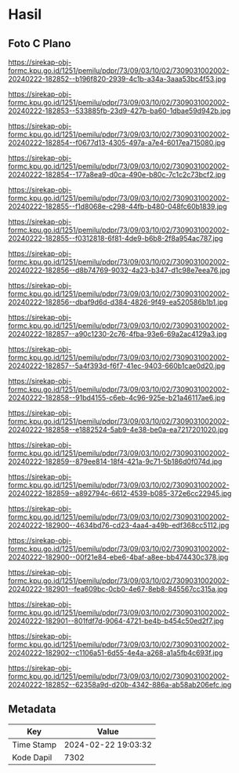 # Hasil

## Foto C Plano

https://sirekap-obj-formc.kpu.go.id/1251/pemilu/pdpr/73/09/03/10/02/7309031002002-20240222-182852--b196f820-2939-4c1b-a34a-3aaa53bc4f53.jpg

https://sirekap-obj-formc.kpu.go.id/1251/pemilu/pdpr/73/09/03/10/02/7309031002002-20240222-182853--533885fb-23d9-427b-ba60-1dbae59d942b.jpg

https://sirekap-obj-formc.kpu.go.id/1251/pemilu/pdpr/73/09/03/10/02/7309031002002-20240222-182854--f0677d13-4305-497a-a7e4-6017ea715080.jpg

https://sirekap-obj-formc.kpu.go.id/1251/pemilu/pdpr/73/09/03/10/02/7309031002002-20240222-182854--177a8ea9-d0ca-490e-b80c-7c1c2c73bcf2.jpg

https://sirekap-obj-formc.kpu.go.id/1251/pemilu/pdpr/73/09/03/10/02/7309031002002-20240222-182855--f1d8068e-c298-44fb-b480-048fc60b1839.jpg

https://sirekap-obj-formc.kpu.go.id/1251/pemilu/pdpr/73/09/03/10/02/7309031002002-20240222-182855--f0312818-6f81-4de9-b6b8-2f8a954ac787.jpg

https://sirekap-obj-formc.kpu.go.id/1251/pemilu/pdpr/73/09/03/10/02/7309031002002-20240222-182856--d8b74769-9032-4a23-b347-d1c98e7eea76.jpg

https://sirekap-obj-formc.kpu.go.id/1251/pemilu/pdpr/73/09/03/10/02/7309031002002-20240222-182856--dbaf9d6d-d384-4826-9f49-ea520586b1b1.jpg

https://sirekap-obj-formc.kpu.go.id/1251/pemilu/pdpr/73/09/03/10/02/7309031002002-20240222-182857--a90c1230-2c76-4fba-93e6-69a2ac4129a3.jpg

https://sirekap-obj-formc.kpu.go.id/1251/pemilu/pdpr/73/09/03/10/02/7309031002002-20240222-182857--5a4f393d-f6f7-41ec-9403-660b1cae0d20.jpg

https://sirekap-obj-formc.kpu.go.id/1251/pemilu/pdpr/73/09/03/10/02/7309031002002-20240222-182858--91bd4155-c6eb-4c96-925e-b21a46117ae6.jpg

https://sirekap-obj-formc.kpu.go.id/1251/pemilu/pdpr/73/09/03/10/02/7309031002002-20240222-182858--e1882524-5ab9-4e38-be0a-ea7217201020.jpg

https://sirekap-obj-formc.kpu.go.id/1251/pemilu/pdpr/73/09/03/10/02/7309031002002-20240222-182859--879ee814-18f4-421a-9c71-5b186d0f074d.jpg

https://sirekap-obj-formc.kpu.go.id/1251/pemilu/pdpr/73/09/03/10/02/7309031002002-20240222-182859--a892794c-6612-4539-b085-372e6cc22945.jpg

https://sirekap-obj-formc.kpu.go.id/1251/pemilu/pdpr/73/09/03/10/02/7309031002002-20240222-182900--4634bd76-cd23-4aa4-a49b-edf368cc5112.jpg

https://sirekap-obj-formc.kpu.go.id/1251/pemilu/pdpr/73/09/03/10/02/7309031002002-20240222-182900--00f21e84-ebe6-4baf-a8ee-bb474430c378.jpg

https://sirekap-obj-formc.kpu.go.id/1251/pemilu/pdpr/73/09/03/10/02/7309031002002-20240222-182901--fea609bc-0cb0-4e67-8eb8-845567cc315a.jpg

https://sirekap-obj-formc.kpu.go.id/1251/pemilu/pdpr/73/09/03/10/02/7309031002002-20240222-182901--801fdf7d-9064-4721-be4b-b454c50ed2f7.jpg

https://sirekap-obj-formc.kpu.go.id/1251/pemilu/pdpr/73/09/03/10/02/7309031002002-20240222-182902--c1106a51-6d55-4e4a-a268-a1a5fb4c693f.jpg

https://sirekap-obj-formc.kpu.go.id/1251/pemilu/pdpr/73/09/03/10/02/7309031002002-20240222-182852--62358a9d-d20b-4342-886a-ab58ab206efc.jpg


## Metadata

| Key        | Value               |
| ---------- | ------------------- |
| Time Stamp | 2024-02-22 19:03:32 |
| Kode Dapil | 7302                |



